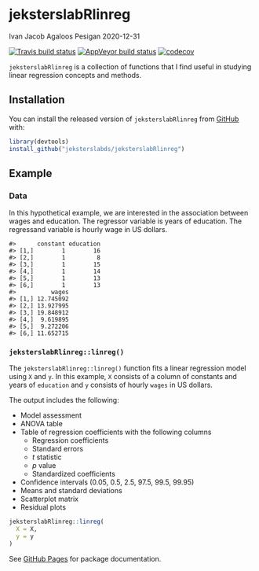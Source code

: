 jeksterslabRlinreg
================
Ivan Jacob Agaloos Pesigan
2020-12-31

<!-- README.md is generated from README.Rmd. Please edit that file -->
<!-- badges: start -->

[![Travis build
status](https://travis-ci.com/jeksterslabds/jeksterslabRlinreg.svg?branch=master)](https://travis-ci.com/jeksterslabds/jeksterslabRlinreg)
[![AppVeyor build
status](https://ci.appveyor.com/api/projects/status/github/jeksterslabds/jeksterslabRlinreg?branch=master&svg=true)](https://ci.appveyor.com/project/jeksterslabds/jeksterslabRlinreg)
[![codecov](https://codecov.io/github/jeksterslabds/jeksterslabRlinreg/branch/master/graphs/badge.svg)](https://codecov.io/github/jeksterslabds/jeksterslabRlinreg)
<!-- badges: end -->

`jeksterslabRlinreg` is a collection of functions that I find useful in
studying linear regression concepts and methods.

## Installation

You can install the released version of `jeksterslabRlinreg` from
[GitHub](https://github.com/jeksterslabds/jeksterslabRlinreg) with:

``` r
library(devtools)
install_github("jeksterslabds/jeksterslabRlinreg")
```

## Example

### Data

In this hypothetical example, we are interested in the association
between wages and education. The regressor variable is years of
education. The regressand variable is hourly wage in US dollars.

    #>      constant education
    #> [1,]        1        16
    #> [2,]        1         8
    #> [3,]        1        15
    #> [4,]        1        14
    #> [5,]        1        13
    #> [6,]        1        13
    #>          wages
    #> [1,] 12.745092
    #> [2,] 13.927995
    #> [3,] 19.848912
    #> [4,]  9.619895
    #> [5,]  9.272206
    #> [6,] 11.652715

### `jeksterslabRlinreg::linreg()`

The `jeksterslabRlinreg::linreg()` function fits a linear regression
model using `X` and `y`. In this example, `X` consists of a column of
constants and years of `education` and `y` consists of hourly `wages` in
US dollars.

The output includes the following:

-   Model assessment
-   ANOVA table
-   Table of regression coefficients with the following columns
    -   Regression coefficients
    -   Standard errors
    -   *t* statistic
    -   *p* value
    -   Standardized coefficients
-   Confidence intervals (0.05, 0.5, 2.5, 97.5, 99.5, 99.95)
-   Means and standard deviations
-   Scatterplot matrix
-   Residual plots

``` r
jeksterslabRlinreg::linreg(
  X = X,
  y = y
)
```

See [GitHub
Pages](https://jeksterslabds.github.io/jeksterslabRlinreg/index.html)
for package documentation.
